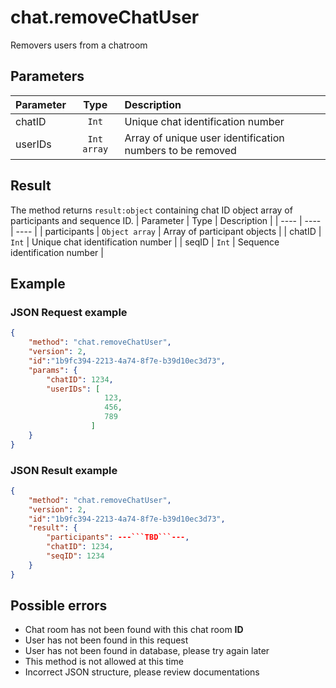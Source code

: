 # chat.removeChatUser

Removers users from a chatroom

## Parameters

| Parameter | Type | Description       | 
| --- | :---: | :--- |
| chatID |  `Int`  | Unique chat identification number |
| userIDs |  `Int array`  | Array of unique user identification numbers to be removed |

## Result
The method returns `result:object` containing chat ID object array of participants and sequence ID.
| Parameter | Type | Description |
| ---- | ---- | ---- |
| participants | `Object array` | Array of participant objects |
| chatID | `Int` | Unique chat identification number | 
| seqID | `Int` | Sequence identification number |


## Example

### JSON Request example
```JSON
{
    "method": "chat.removeChatUser",
    "version": 2,
    "id":"1b9fc394-2213-4a74-8f7e-b39d10ec3d73",
    "params": {
        "chatID": 1234,
        "userIDs": [ 
                     123, 
                     456, 
                     789
                  ]
    }
}
```

### JSON Result example
```JSON
{
    "method": "chat.removeChatUser",
    "version": 2,
    "id":"1b9fc394-2213-4a74-8f7e-b39d10ec3d73",
    "result": {
        "participants": ---```TBD```---,
        "chatID": 1234,
        "seqID": 1234 
    }
}
```


## Possible errors

* Chat room has not been found with this chat room **ID**
* User has not been found in this request
* User has not been found in database, please try again later
* This method is not allowed at this time
* Incorrect JSON structure, please review documentations
